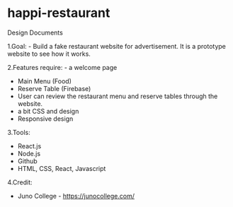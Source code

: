 # happi-restaurant

Design Documents

1.Goal:
    - Build a fake restaurant website for advertisement. It is a prototype website to see how it works.

2.Features require:
    - a welcome page
   - Main Menu (Food)
   - Reserve Table (Firebase)
   - User can review the restaurant menu and reserve tables through the website.
   - a bit CSS and design
   - Responsive design

3.Tools:
   - React.js
   - Node.js
   - Github
   - HTML, CSS, React, Javascript

4.Credit:
   - Juno College - https://junocollege.com/
